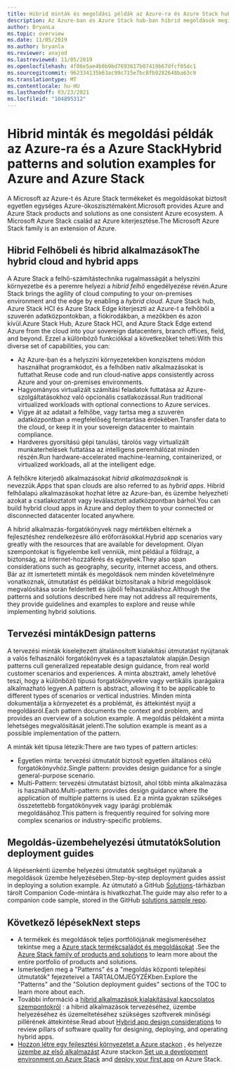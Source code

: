 ```yaml
---
title: Hibrid minták és megoldási példák az Azure-ra és Azure Stack hub-ra
description: Az Azure-ban és Azure Stack hub-ban hibrid megoldások megismerésére és megoldására szolgáló hibrid minták és példák áttekintése.
author: BryanLa
ms.topic: overview
ms.date: 11/05/2019
ms.author: bryanla
ms.reviewer: anajod
ms.lastreviewed: 11/05/2019
ms.openlocfilehash: 4f86e5ae4b8b9bd7693617b07419b67dfcf05dc1
ms.sourcegitcommit: 962334135b63ac99c715e7bc8fb9282648ba63c9
ms.translationtype: MT
ms.contentlocale: hu-HU
ms.lasthandoff: 03/23/2021
ms.locfileid: "104895312"
---
```

# <a name="hybrid-patterns-and-solution-examples-for-azure-and-azure-stack"></a><span data-ttu-id="9bdb1-103">Hibrid minták és megoldási példák az Azure-ra és a Azure Stack</span><span class="sxs-lookup"><span data-stu-id="9bdb1-103">Hybrid patterns and solution examples for Azure and Azure Stack</span></span>

<span data-ttu-id="9bdb1-104">A Microsoft az Azure-t és Azure Stack termékeket és megoldásokat biztosít egyetlen egységes Azure-ökoszisztémaként.</span><span class="sxs-lookup"><span data-stu-id="9bdb1-104">Microsoft provides Azure and Azure Stack products and solutions as one consistent Azure ecosystem.</span></span> <span data-ttu-id="9bdb1-105">A Microsoft Azure Stack család az Azure kiterjesztése.</span><span class="sxs-lookup"><span data-stu-id="9bdb1-105">The Microsoft Azure Stack family is an extension of Azure.</span></span>

## <a name="the-hybrid-cloud-and-hybrid-apps"></a><span data-ttu-id="9bdb1-106">Hibrid Felhőbeli és hibrid alkalmazások</span><span class="sxs-lookup"><span data-stu-id="9bdb1-106">The hybrid cloud and hybrid apps</span></span>

<span data-ttu-id="9bdb1-107">A Azure Stack a felhő-számítástechnika rugalmasságát a helyszíni környezetbe és a peremre helyezi a *hibrid felhő* engedélyezése révén.</span><span class="sxs-lookup"><span data-stu-id="9bdb1-107">Azure Stack brings the agility of cloud computing to your on-premises environment and the edge by enabling a *hybrid cloud*.</span></span> <span data-ttu-id="9bdb1-108">Azure Stack hub, Azure Stack HCI és Azure Stack Edge kiterjeszti az Azure-t a felhőből a szuverén adatközpontokban, a fiókirodákban, a mezőkben és azon kívül.</span><span class="sxs-lookup"><span data-stu-id="9bdb1-108">Azure Stack Hub, Azure Stack HCI, and Azure Stack Edge extend Azure from the cloud into your sovereign datacenters, branch offices, field, and beyond.</span></span> <span data-ttu-id="9bdb1-109">Ezzel a különböző funkciókkal a következőket teheti:</span><span class="sxs-lookup"><span data-stu-id="9bdb1-109">With this diverse set of capabilities, you can:</span></span>

- <span data-ttu-id="9bdb1-110">Az Azure-ban és a helyszíni környezetekben konzisztens módon használhat programkódot, és a felhőben natív alkalmazásokat is futtathat.</span><span class="sxs-lookup"><span data-stu-id="9bdb1-110">Reuse code and run cloud-native apps consistently across Azure and your on-premises environments.</span></span>
- <span data-ttu-id="9bdb1-111">Hagyományos virtualizált számítási feladatok futtatása az Azure-szolgáltatásokhoz való opcionális csatlakozással.</span><span class="sxs-lookup"><span data-stu-id="9bdb1-111">Run traditional virtualized workloads with optional connections to Azure services.</span></span>
- <span data-ttu-id="9bdb1-112">Vigye át az adatait a felhőbe, vagy tartsa meg a szuverén adatközpontban a megfelelőség fenntartása érdekében.</span><span class="sxs-lookup"><span data-stu-id="9bdb1-112">Transfer data to the cloud, or keep it in your sovereign datacenter to maintain compliance.</span></span>
- <span data-ttu-id="9bdb1-113">Hardveres gyorsítású gépi tanulási, tárolós vagy virtualizált munkaterhelések futtatása az intelligens peremhálózat minden részén.</span><span class="sxs-lookup"><span data-stu-id="9bdb1-113">Run hardware-accelerated machine-learning, containerized, or virtualized workloads, all at the intelligent edge.</span></span>

<span data-ttu-id="9bdb1-114">A felhőkre kiterjedő alkalmazásokat *hibrid alkalmazásoknak* is nevezzük.</span><span class="sxs-lookup"><span data-stu-id="9bdb1-114">Apps that span clouds are also referred to as *hybrid apps*.</span></span> <span data-ttu-id="9bdb1-115">Hibrid felhőalapú alkalmazásokat hozhat létre az Azure-ban, és üzembe helyezheti azokat a csatlakoztatott vagy leválasztott adatközpontban bárhol.</span><span class="sxs-lookup"><span data-stu-id="9bdb1-115">You can build hybrid cloud apps in Azure and deploy them to your connected or disconnected datacenter located anywhere.</span></span>

<span data-ttu-id="9bdb1-116">A hibrid alkalmazás-forgatókönyvek nagy mértékben eltérnek a fejlesztéshez rendelkezésre álló erőforrásokkal.</span><span class="sxs-lookup"><span data-stu-id="9bdb1-116">Hybrid app scenarios vary greatly with the resources that are available for development.</span></span> <span data-ttu-id="9bdb1-117">Olyan szempontokat is figyelembe kell venniük, mint például a földrajz, a biztonság, az Internet-hozzáférés és egyebek.</span><span class="sxs-lookup"><span data-stu-id="9bdb1-117">They also span considerations such as geography, security, internet access, and others.</span></span> <span data-ttu-id="9bdb1-118">Bár az itt ismertetett minták és megoldások nem minden követelményre vonatkoznak, útmutatást és példákat biztosítanak a hibrid megoldások megvalósítása során felderített és újbóli felhasználáshoz.</span><span class="sxs-lookup"><span data-stu-id="9bdb1-118">Although the patterns and solutions described here may not address all requirements, they provide guidelines and examples to explore and reuse while implementing hybrid solutions.</span></span>

## <a name="design-patterns"></a><span data-ttu-id="9bdb1-119">Tervezési minták</span><span class="sxs-lookup"><span data-stu-id="9bdb1-119">Design patterns</span></span>

<span data-ttu-id="9bdb1-120">A tervezési minták kiselejtezett általánosított kialakítási útmutatást nyújtanak a valós felhasználói forgatókönyvek és a tapasztalatok alapján.</span><span class="sxs-lookup"><span data-stu-id="9bdb1-120">Design patterns cull generalized repeatable design guidance, from real world customer scenarios and experiences.</span></span> <span data-ttu-id="9bdb1-121">A minta absztrakt, amely lehetővé teszi, hogy a különböző típusú forgatókönyvekre vagy vertikális iparágakra alkalmazható legyen.</span><span class="sxs-lookup"><span data-stu-id="9bdb1-121">A pattern is abstract, allowing it to be applicable to different types of scenarios or vertical industries.</span></span> <span data-ttu-id="9bdb1-122">Minden minta dokumentálja a környezetet és a problémát, és áttekintést nyújt a megoldásról.</span><span class="sxs-lookup"><span data-stu-id="9bdb1-122">Each pattern documents the context and problem, and provides an overview of a solution example.</span></span> <span data-ttu-id="9bdb1-123">A megoldás példaként a minta lehetséges megvalósítását jelenti.</span><span class="sxs-lookup"><span data-stu-id="9bdb1-123">The solution example is meant as a possible implementation of the pattern.</span></span>

<span data-ttu-id="9bdb1-124">A minták két típusa létezik:</span><span class="sxs-lookup"><span data-stu-id="9bdb1-124">There are two types of pattern articles:</span></span>

- <span data-ttu-id="9bdb1-125">Egyetlen minta: tervezési útmutatót biztosít egyetlen általános célú forgatókönyvhöz.</span><span class="sxs-lookup"><span data-stu-id="9bdb1-125">Single pattern: provides design guidance for a single general-purpose scenario.</span></span>
- <span data-ttu-id="9bdb1-126">Multi-Pattern: tervezési útmutatást biztosít, ahol több minta alkalmazása is használható.</span><span class="sxs-lookup"><span data-stu-id="9bdb1-126">Multi-pattern: provides design guidance where the application of multiple patterns is used.</span></span> <span data-ttu-id="9bdb1-127">Ez a minta gyakran szükséges összetettebb forgatókönyvek vagy iparági problémák megoldásához.</span><span class="sxs-lookup"><span data-stu-id="9bdb1-127">This pattern is frequently required for solving more complex scenarios or industry-specific problems.</span></span>

## <a name="solution-deployment-guides"></a><span data-ttu-id="9bdb1-128">Megoldás-üzembehelyezési útmutatók</span><span class="sxs-lookup"><span data-stu-id="9bdb1-128">Solution deployment guides</span></span>

<span data-ttu-id="9bdb1-129">A lépésenkénti üzembe helyezési útmutatók segítséget nyújtanak a megoldások üzembe helyezésében.</span><span class="sxs-lookup"><span data-stu-id="9bdb1-129">Step-by-step deployment guides assist in deploying a solution example.</span></span> <span data-ttu-id="9bdb1-130">Az útmutató a GitHub [Solutions](https://github.com/Azure-Samples/azure-intelligent-edge-patterns)-tárházban tárolt Companion Code-mintára is hivatkozhat.</span><span class="sxs-lookup"><span data-stu-id="9bdb1-130">The guide may also refer to a companion code sample, stored in the GitHub [solutions sample repo](https://github.com/Azure-Samples/azure-intelligent-edge-patterns).</span></span>

## <a name="next-steps"></a><span data-ttu-id="9bdb1-131">Következő lépések</span><span class="sxs-lookup"><span data-stu-id="9bdb1-131">Next steps</span></span>

- <span data-ttu-id="9bdb1-132">A termékek és megoldások teljes portfóliójának megismeréséhez tekintse meg a [Azure stack termékcsaládot és megoldásokat](/azure-stack) .</span><span class="sxs-lookup"><span data-stu-id="9bdb1-132">See the [Azure Stack family of products and solutions](/azure-stack) to learn more about the entire portfolio of products and solutions.</span></span>
- <span data-ttu-id="9bdb1-133">Ismerkedjen meg a "Patterns" és a "megoldás központi telepítési útmutatók" fejezeteivel a TARTALOMJEGYZÉKben.</span><span class="sxs-lookup"><span data-stu-id="9bdb1-133">Explore the "Patterns" and the "Solution deployment guides" sections of the TOC to learn more about each.</span></span>
- <span data-ttu-id="9bdb1-134">További információ a [hibrid alkalmazások kialakításával kapcsolatos szempontokról](overview-app-design-considerations.md) : a hibrid alkalmazások tervezéséhez, üzembe helyezéséhez és üzemeltetéséhez szükséges szoftverek minőségi pillérének áttekintése.</span><span class="sxs-lookup"><span data-stu-id="9bdb1-134">Read about [Hybrid app design considerations](overview-app-design-considerations.md) to review pillars of software quality for designing, deploying, and operating hybrid apps.</span></span>
- <span data-ttu-id="9bdb1-135">[Hozzon létre egy fejlesztési környezetet a Azure stackon](/azure-stack/user/azure-stack-dev-start) , és helyezze [üzembe az első alkalmazást](/azure-stack/user/azure-stack-dev-start-deploy-app) Azure stackon.</span><span class="sxs-lookup"><span data-stu-id="9bdb1-135">[Set up a development environment on Azure Stack](/azure-stack/user/azure-stack-dev-start) and [deploy your first app](/azure-stack/user/azure-stack-dev-start-deploy-app) on Azure Stack.</span></span>
